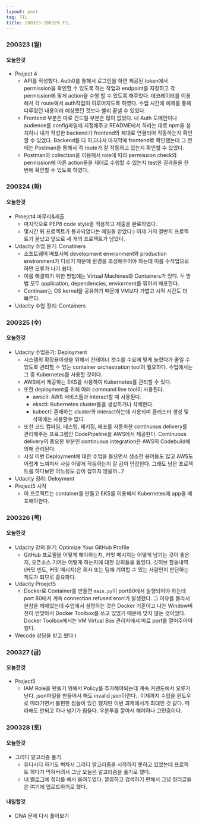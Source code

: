 ```yaml
---
layout: post
tag: TIL
title: 200323-200329 TIL
---
```

### 200323 (월)
#### 오늘한것
- Project 4 
  - API를 작성했다. Auth0를 통해서 로그인을 하면 제공된 token에서 permission을 확인할 수 있도록 하는 작업과 endpoint를 지정하고 각 permission에 맞게 action을 수행 할 수 있도록 해주었다.
  데코레이터를 이용해서 각 route에서 auth작업이 이루어지도록 하였다. 수업 시간에 예제를 통해 다루었던 내용이라 예상했던 것보다 빨리 끝낼 수 있었다.
  - Frontend 부분은 따로 건드릴 부분은 많이 없었다. 내 Auth 도메인이나 audience를 config파일에 지정해주고 README에서 하라는 대로 npm을 설치하니 
  내가 작성한 backend가 frontend와 제대로 연결되어 작동하는지 확인 할 수 있었다. Backend를 다 하고나서 마지막에 frontend로 확인했는데 그 전에는 Postman을 통해서 각 route가
  잘 작동하고 있는지 확인할 수 있었다.
  - Postman의 collection을 이용해서 role에 따라 permission check와 permission에 따른 action들을 제대로 수행할 수 있는지 test한 결과들을 한번에 확인할 수 있도록 하였다.

### 200324 (화)
#### 오늘한것
- Proejct4 마무리&제출
  - 마지막으로 PEP8 code style을 적용하고 제출을 완료하였다.
  - 몇시간 뒤 프로젝트가 통과되었다는 메일을 받았다:) 이제 거의 절반의 프로젝트가 끝났고 앞으로 세 개의 프로젝트가 남았다. 
- Udacity 수업 듣기: Conatiners
  - 소프트웨어 배포시에 development envrionment와 production environment가 다르기 때문에 환경을 조성해주어야 하는데 이를 수작업으로 하면 오류가 나기 쉽다.
  - 이를 해결하기 위한 방법에는 Virtual Machines와 Containers가 있다. 두 방법 모두 application, dependencies, enviorment를 묶어서 배포한다. 
  - Continaer는 OS kernel을 공유하기 때문에 VM보다 가볍고 시작 시간도 더 빠르다.
- Udacity 수업 정리: Containers
 
### 200325 (수)
#### 오늘한것
- Udacity 수업듣기: Deployment
  - 시스템의 확장용이성을 위해서 컨테이너 갯수를 수요에 맞게 늘렸다가 줄일 수 있도록 관리할 수 있는 container orchestration tool이 필요하다. 수업에서는 그 중 Kubernetes를 사용할 것이다.
  - AWS에서 제공하는 EKS를 사용하여 Kubernetes를 관리할 수 있다.
  - 또한 deployment를 위해 여러 command line tool이 사용된다.
    - awscli: AWS 서비스들과 interact할 때 사용된다.
    - eksctl: Kubernetes cluster들을 생성하거나 삭제한다.
    - kubectl: 존재하는 cluster와 interact하는데 사용되며 클러스터 생성 및 삭제에는 사용할수 없다.
  - 또한 코드 컴파일, 테스팅, 패키징, 배포를 자동화한 continuous delivery를 관리해주는 프로그램인 CodePipeline을 AWS에서 제공한다. Continuous delivery의 중요한 부분인 continuous integration은 AWS의 Codebuild에 의해 관리된다.
  - 사실 이번 Deployment에 대한 수업을 들으면서 생소한 용어들도 많고 AWS도 어렵게 느껴져서 사실 어떻게 작동하는지 잘 감이 안잡힌다. 그래도 남은 프로젝트를 하다보면 어느정도 감이 잡히지 않을까...?
- Udacity 정리: Deloyment
- Project5 시작
  - 이 프로젝트는 container를 만들고 EKS를 이용해서 Kubernetes에 app을 배포해야한다.

### 200326 (목)
#### 오늘한것
- Udacity 강의 듣기: Optimize Your GitHub Profile
  - GitHub 프로필을 어떻게 해야하는지, 커밋 메시지는 어떻게 남기는 것이 좋은지, 오픈소스 기여는 어떻게 하는지에 대한 강의들을 들었다. 깃허브 할동내역(커밋 빈도, 커밋 메시지)은 회사 또는 팀에 기여할 수 있는 사람인지 판단하는 척도가 되므로 중요하다. 
- Udacity Proejct5
  - Docker로 Container를 만들면 `main.py`이 port80에서 실행되어야 하는데 port 80에서 계속 connection refused erorr가 발생했다. 그 이유를 몰라서 한참을 헤매었는데 수업에서 설명하는 것은 Docker 기준이고 나는 Window버전이 안맞아서 Docker Toolbox를 쓰고 있었기 때문에 맞지 않는 것이었다. Docker Toolbox에서는 VM Virtual Box 관리자에서 따로 port를 열어주어야 했다.
- Wecode 상담을 받고 왔다:) 
 
### 200327 (금)
#### 오늘한것
- Project5
  - IAM Role을 만들기 위해서 Policy를 추가해야되는데 계속 커맨드에서 오류가 난다. json파일을 만들어서 해도 invalid json이란다.. 이제까지 수업을 윈도우로 따라가면서 불편한 점들이 있긴 했지만 이번 과제에서가 최대인 것 같다. 따라해도 안되고 하나 넘기가 힘들다. 우분투를 깔아서 해야하나 고민중이다. 
  
### 200328 (토)
#### 오늘한것
- 그리디 알고리즘 풀기
  - 유다시티 하기도 벅차서 그리디 알고리즘을 시작하지 못하고 있었는데 프로젝트 하다가 막혀버려서 그냥 오늘은 알고리즘을 풀기로 했다.
  - 내 [벨로그](https://velog.io/@langssi)에 정리를 해서 올려두었다. 깔끔하고 검색하기 편해서 그냥 정리글들은 여기에 업로드하기로 했다.

#### 내일할것
- DNA 문제 다시 풀어보기
